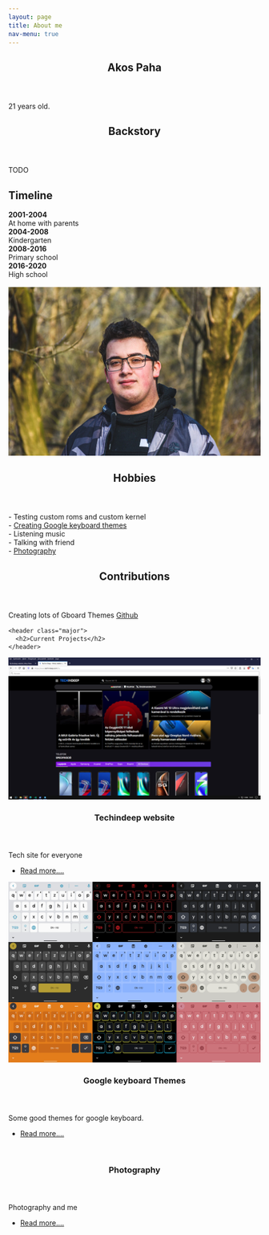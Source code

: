 ```yaml
---
layout: page
title: About me
nav-menu: true
---
```


<!-- Main -->
<div id="main" class="alt">
  <!-- One -->
  <section id="one">
    <div class="inner">
      <header class="major">
        <h2>Akos Paha</h2>
      </header>
      <p>21 years old.
      </p>
    </div>
  </section>

  
  <div class="inner">
    <header class="major">
      <h2>Backstory</h2>
    </header>
    <p>
      TODO
    </p>
    <div class="row 200%">
      <div class="6u 12u$(medium)">
        <h2>Timeline</h2>
        <b>2001-2004 </b><br />
        At home with parents<br>
        <b>2004-2008 </b><br />
        Kindergarten<br />
        <b>2008-2016 </b><br />
        Primary school<br />
        <b>2016-2020 </b><br />
        High school<br /><br />
      </div>
    </div>
    <div class="row 200%">
      <div class="6u 12u$(medium)">
        <span class="image fit">
          <img src="assets/images/folio/2.webp" />
        </span>
      </div>
      <div class="6u 12u$(medium)">
        <header class="major">
          <h2>Hobbies</h2>
        </header>
        <p>
          - Testing custom roms and custom kernel<br/>
          - <a href="gboard-themes ">Creating Google keyboard themes</a><br/>
          - Listening music<br />
          - Talking with friend<br />
          - <a href="https://www.instagram.com/akos_paha/">Photography</a><br/>
        </p>
      </div>
    </div>
    <header class="major">
      <h2>Contributions</h2>
    </header>
    <p>
      Creating lots of Gboard Themes
      <a href="https://github.com/akospaha01">Github</a>
      </p>

    <header class="major">
      <h2>Current Projects</h2>
    </header>
  </div>

  <!-- Two -->
  <section id="two" class="spotlights">
  <section>
      <a href="" class="image">
        <img
          src="assets/images/Tech.webp"
          alt=""
          data-position="center center"
        />
      </a>
      <div class="content">
        <div class="inner">
          <header class="major">
            <h3> Techindeep website</h3>
          </header>
          <p>
            Tech site for everyone
          </p>
          <ul class="actions">
            <li>
              <a href="projects/Techindeep-translate-and-post-writing/" class="button">Read more....</a>
            </li>
          </ul>
        </div>
      </div>
    </section>
  <section>
      <a href="" class="image">
        <img
          src="assets/images/gboardthemes.webp"
          alt=""
          data-position="center center"
        />
      </a>
      <div class="content">
        <div class="inner">
          <header class="major">
            <h3>Google keyboard Themes</h3>
          </header>
          <p>
            Some good themes for google keyboard.
          </p>
          <ul class="actions">
            <li>
              <a href="projects/gboard-themes/" class="button">Read more....</a>
            </li>
          </ul>
        </div>
      </div>
    </section>
  <section>
      <a href="" class="image">
        <img
          src="assets/images/kép.webp"
          alt=""
          data-position="center center"
        />
      </a>
      <div class="content">
        <div class="inner">
          <header class="major">
            <h3>Photography</h3>
          </header>
          <p>
            Photography and me
          </p>
          <ul class="actions">
            <li>
              <a href="photography" class="button">Read more....</a>
            </li>
          </ul>
         </div>
      </div>
  </section>
